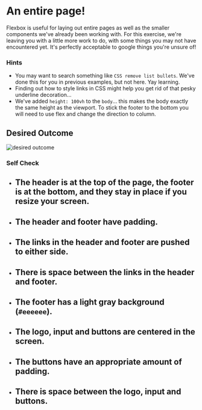 # An entire page!

Flexbox is useful for laying out entire pages as well as the smaller components we've already been working with. For this exercise, we're leaving you with a little more work to do, with some things you may not have encountered yet. It's perfectly acceptable to google things you're unsure of!

### Hints
- You may want to search something like `CSS remove list bullets`.  We've done this for you in previous examples, but not here. Yay learning.
- Finding out how to style links in CSS might help you get rid of that pesky underline decoration...
- We've added `height: 100vh` to the `body`... this makes the body exactly the same height as the viewport. To stick the footer to the bottom you will need to use flex and change the direction to column.

## Desired Outcome
![desired outcome](./desired-outcome.png)

### Self Check

- ## The header is at the top of the page, the footer is at the bottom, and they stay in place if you resize your screen.
- ## The header and footer have padding.
- ## The links in the header and footer are pushed to either side.
- ## There is space between the links in the header and footer.
- ## The footer has a light gray background (`#eeeeee`).
- ## The logo, input and buttons are centered in the screen.
- ## The buttons have an appropriate amount of padding.
- ## There is space between the logo, input and buttons.
